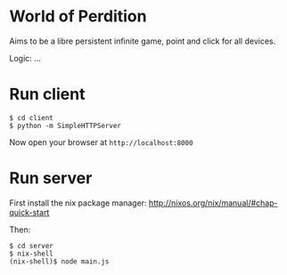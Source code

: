 World of Perdition
==================

Aims to be a libre persistent infinite game, point and click for all devices.

Logic:
...

Run client
==========

```
$ cd client
$ python -m SimpleHTTPServer
```

Now open your browser at `http://localhost:8000`

Run server
==========

First install the nix package manager: http://nixos.org/nix/manual/#chap-quick-start

Then:

```
$ cd server
$ nix-shell
(nix-shell)$ node main.js
```

